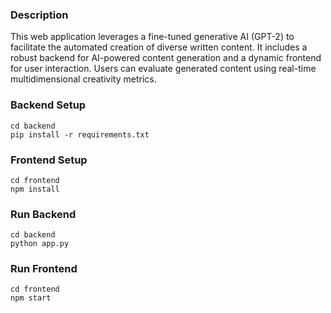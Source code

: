 ### Description

This web application leverages a fine-tuned generative AI (GPT-2) to facilitate the automated creation of diverse written content. It includes a robust backend for AI-powered content generation and a dynamic frontend for user interaction. Users can evaluate generated content using real-time multidimensional creativity metrics.

### Backend Setup
```
cd backend
pip install -r requirements.txt
```

### Frontend Setup
```
cd frontend
npm install
```

### Run Backend
```
cd backend
python app.py
```

### Run Frontend
```
cd frontend
npm start
```
